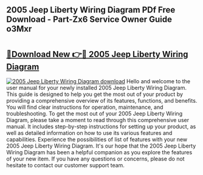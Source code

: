 ## 2005 Jeep Liberty Wiring Diagram PDf Free Download - Part-Zx6 Service Owner Guide o3Mxr

# <h2><a href="http://dfpvi0l.blite.top/?on=2005+Jeep+Liberty+Wiring+Diagram">🔗Download New 👉🔴 2005 Jeep Liberty Wiring Diagram</a></h2>

[![2005 Jeep Liberty Wiring Diagram download](https://i.imgur.com/lujVjoI.png)](http://dfpvi0l.blite.top/?on=2005+Jeep+Liberty+Wiring+Diagram)
Hello and welcome to the user manual for your newly installed 2005 Jeep Liberty Wiring Diagram. This guide is designed to help you get the most out of your product by providing a comprehensive overview of its features, functions, and benefits. You will find clear instructions for operation, maintenance, and troubleshooting. To get the most out of your 2005 Jeep Liberty Wiring Diagram, please take a moment to read through this comprehensive user manual. It includes step-by-step instructions for setting up your product, as well as detailed information on how to use its various features and capabilities. Experience the possibilities of list of features with your new 2005 Jeep Liberty Wiring Diagram. It's our hope that the 2005 Jeep Liberty Wiring Diagram has been a helpful companion as you explore the features of your new item. If you have any questions or concerns, please do not hesitate to contact our customer support team.
